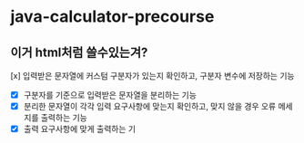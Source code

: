 # java-calculator-precourse
<h2>이거 html처럼 쓸수있는겨?</h2> 

[x] 입력받은 문자열에 커스텀 구분자가 있는지 확인하고, 구분자 변수에 저장하는 기능
- [x] 구분자를 기준으로 입력받은 문자열을 분리하는 기능
- [x] 분리한 문자열이 각각 입력 요구사항에 맞는지 확인하고, 맞지 않을 경우 오류 메세지를 출력하는 기능
- [x] 출력 요구사항에 맞게 출력하는 기
